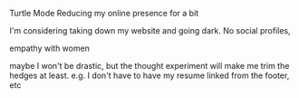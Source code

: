 Turtle Mode
Reducing my online presence for a bit

I'm considering taking down my website and going dark. No social profiles, 

empathy with women

maybe I won't be drastic, but the thought experiment will make me trim the hedges at least. e.g. I don't have to have my resume linked from the footer, etc